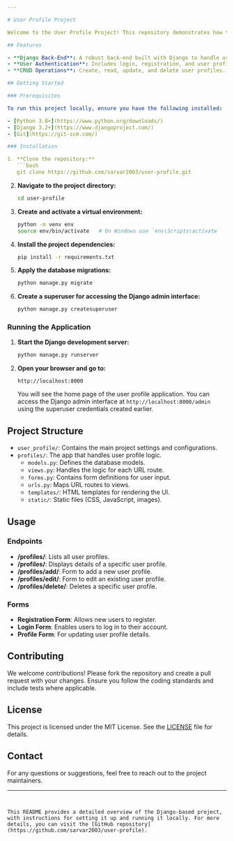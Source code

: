 ```yaml
---

# User Profile Project

Welcome to the User Profile Project! This repository demonstrates how to manage user profiles using Django, a high-level Python web framework.

## Features

- **Django Back-End**: A robust back-end built with Django to handle user profile management.
- **User Authentication**: Includes login, registration, and user profile functionalities.
- **CRUD Operations**: Create, read, update, and delete user profiles.

## Getting Started

### Prerequisites

To run this project locally, ensure you have the following installed:

- [Python 3.8+](https://www.python.org/downloads/)
- [Django 3.2+](https://www.djangoproject.com/)
- [Git](https://git-scm.com/)

### Installation

1. **Clone the repository:**
   ```bash
   git clone https://github.com/sarvar2003/user-profile.git
   ```

2. **Navigate to the project directory:**
   ```bash
   cd user-profile
   ```

3. **Create and activate a virtual environment:**
   ```bash
   python -m venv env
   source env/bin/activate   # On Windows use `env\Scripts\activate`
   ```

4. **Install the project dependencies:**
   ```bash
   pip install -r requirements.txt
   ```

5. **Apply the database migrations:**
   ```bash
   python manage.py migrate
   ```

6. **Create a superuser for accessing the Django admin interface:**
   ```bash
   python manage.py createsuperuser
   ```

### Running the Application

1. **Start the Django development server:**
   ```bash
   python manage.py runserver
   ```

2. **Open your browser and go to:**
   ```
   http://localhost:8000
   ```

   You will see the home page of the user profile application. You can access the Django admin interface at `http://localhost:8000/admin` using the superuser credentials created earlier.

## Project Structure

- `user_profile/`: Contains the main project settings and configurations.
- `profiles/`: The app that handles user profile logic.
  - `models.py`: Defines the database models.
  - `views.py`: Handles the logic for each URL route.
  - `forms.py`: Contains form definitions for user input.
  - `urls.py`: Maps URL routes to views.
  - `templates/`: HTML templates for rendering the UI.
  - `static/`: Static files (CSS, JavaScript, images).

## Usage

### Endpoints

- **/profiles/**: Lists all user profiles.
- **/profiles/<id>**: Displays details of a specific user profile.
- **/profiles/add/**: Form to add a new user profile.
- **/profiles/edit/<id>**: Form to edit an existing user profile.
- **/profiles/delete/<id>**: Deletes a specific user profile.

### Forms

- **Registration Form**: Allows new users to register.
- **Login Form**: Enables users to log in to their account.
- **Profile Form**: For updating user profile details.

## Contributing

We welcome contributions! Please fork the repository and create a pull request with your changes. Ensure you follow the coding standards and include tests where applicable.

## License

This project is licensed under the MIT License. See the [LICENSE](LICENSE) file for details.

## Contact

For any questions or suggestions, feel free to reach out to the project maintainers.

---
```


This README provides a detailed overview of the Django-based project, with instructions for setting it up and running it locally. For more details, you can visit the [GitHub repository](https://github.com/sarvar2003/user-profile).
